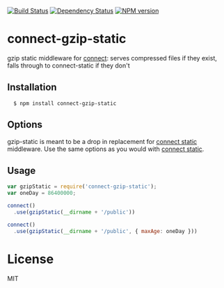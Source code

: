[![Build Status](https://secure.travis-ci.org/code42day/connect-gzip-static.png)](http://travis-ci.org/code42day/connect-gzip-static)
[![Dependency Status](https://gemnasium.com/code42day/connect-gzip-static.png)](https://gemnasium.com/code42day/connect-gzip-static)
[![NPM version](https://badge.fury.io/js/connect-gzip-static.png)](http://badge.fury.io/js/connect-gzip-static)

# connect-gzip-static

gzip static middleware for [connect][]: serves compressed files if they exist, falls through to
connect-static if they don't

## Installation

	  $ npm install connect-gzip-static

## Options

gzip-static is meant to be a drop in replacement for [connect static][] middleware. Use the same
options as you would with [connect static][].


## Usage

```javascript
var gzipStatic = require('connect-gzip-static');
var oneDay = 86400000;

connect()
  .use(gzipStatic(__dirname + '/public'))

connect()
  .use(gzipStatic(__dirname + '/public', { maxAge: oneDay }))
```

# License

MIT

[connect]: http://www.senchalabs.org/connect
[connect static]: http://www.senchalabs.org/connect/static.html
